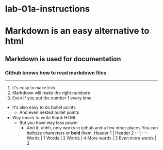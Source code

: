 # lab-01a-instructions

# Markdown is an easy alternative to html
## Markdown is used for documentation
### Github knows how to read markdown files
---
1) It's easy to make lists
1) Markdown will make the right numbers
1) Even if you put the number 1 every time
- It's also easy to do bullet points
  - And even nested bullet points
- Way easier to write thank HTML
  - But you have way less power
    - And it, uhhh, only works in github and a few other places
You can _italicize_ characters or **bold** them.
Header 1 | Header 2
:--|--:
Words | 1
Words | 2
Words | 4
More words | 3
Even more words | 2



